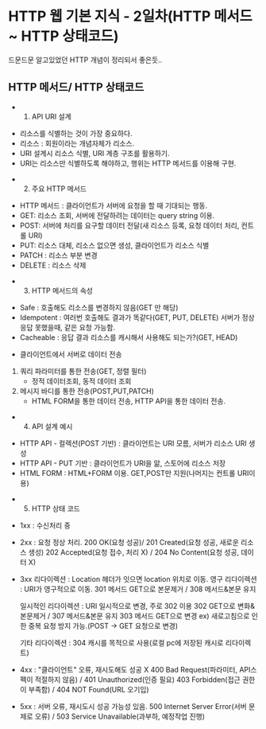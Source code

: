 <h1>HTTP 웹 기본 지식 - 2일차(HTTP 메서드 ~ HTTP 상태코드) </h1>
드문드문 알고있었던 HTTP 개념이 정리되서 좋은듯..

## HTTP 메서드/ HTTP 상태코드

* 1. API URI 설계
- 리소스를 식별하는 것이 가장 중요하다.
- 리소스 : 회원이라는 개념자체가 리소스.
- URI 설계시 리소스 식별, URI 계층 구조를 활용하기.
- URI는 리소스만 식별하도록 해야하고, 행위는 HTTP 메서드를 이용해 구현.

* 2. 주요 HTTP 메서드
- HTTP 메서드 : 클라이언트가 서버에 요청을 할 때 기대되는 행동.
- GET: 리소스 조회, 서버에 전달하려는 데이터는 query string 이용.
- POST: 서버에 처리를 요구할 데이터 전달(새 리소스 등록, 요청 데이터 처리, 컨트롤 URI)
- PUT: 리소스 대체, 리소스 없으면 생성, 클라이언트가 리소스 식별
- PATCH : 리소스 부분 변경
- DELETE : 리소스 삭제

* 3. HTTP 메서드의 속성
- Safe : 호출해도 리소스를 변경하지 않음(GET 만 해당)
- Idempotent : 여러번 호출해도 결과가 똑같다(GET, PUT, DELETE)
               서버가 정상응답 못했을때, 같은 요청 가능함.
- Cacheable : 응답 결과 리소스를 캐시해서 사용해도 되는가?(GET, HEAD)

* 클라이언트에서 서버로 데이터 전송
1. 쿼리 파라미터를 통한 전송(GET, 정렬 필터)
    - 정적 데이터조회, 동적 데이터 조회
2. 메시지 바디를 통한 전송(POST,PUT,PATCH)
    - HTML FORM을 통한 데이터 전송, HTTP API을 통한 데이터 전송.

* 4. API 설계 예시
- HTTP API - 컬렉션(POST 기반) : 클라이언트는 URI 모름, 서버가 리소스 URI 생성
- HTTP API - PUT 기반 : 클라이언트가 URI을 앎, 스토어에 리소스 저장
- HTML FORM : HTML+FORM 이용. GET,POST만 지원(나머지는 컨트롤 URI이용)

* 5. HTTP 상태 코드
- 1xx : 수신처리 중

- 2xx : 요청 정상 처리. 
    200 OK(요청 성공)/ 201 Created(요청 성공, 새로운 리소스 생성) 
    202 Accepted(요청 접수, 처리 X) / 204 No Content(요청 성공, 데이터 X)

- 3xx 리다이렉션 : Location 헤더가 잇으면 location 위치로 이동.
    영구 리다이렉션 : URI가 영구적으로 이동.
        301 메서드 GET으로 본문제거 / 308 메서드&본문 유지

    일시적인 리다이렉션 : URI 일시적으로 변경, 주로 302 이용
        302 GET으로 변화& 본문제거 / 307 메서드&본문 유지
        303 메서드 GET으로 변경
            ex) 새로고침으로 인한 중복 요청 방지 가능.(POST -> GET 요청으로 변경)

    기타 리다이렉션 : 304 캐시를 목적으로 사용(로컬 pc에 저장된 캐시로 리다이렉트)
    
- 4xx : "클라이언트" 오류, 재시도해도 성공 X
    400 Bad Request(파라미터, API스펙이 적절하지 않음) / 401 Unauthorized(인증 필요)
    403 Forbidden(접근 권한이 부족함) / 404 NOT Found(URL 오기입)

- 5xx : 서버 오류, 재시도시 성공 가능성 있음.
    500 Internet Server Error(서버 문제로 오류) / 503 Service Unavailable(과부하, 예정작업 진행)
